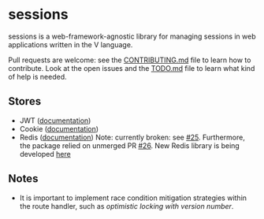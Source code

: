 # sessions

sessions is a web-framework-agnostic library for managing sessions in web applications written in the 
V language.

Pull requests are welcome: see the [CONTRIBUTING.md](CONTRIBUTING.md) file to learn how to contribute. 
Look at the open issues and the [TODO.md](TODO.md) file to learn what kind of help is needed.

## Stores

- JWT ([documentation](./jwt_store.md))
- Cookie ([documentation](./cookie_store.md))
- Redis ([documentation](./redis_store.md))
  Note: currently broken: see [#25](https://github.com/patrickpissurno/vredis/issues/25). Furthermore, 
  the package relied on unmerged PR [#26](https://github.com/patrickpissurno/vredis/pull/26). New Redis 
  library is being developed [here](https://github.com/Coachonko/redis)

## Notes

- It is important to implement race condition mitigation strategies within the route handler, such as 
  *optimistic locking with version number*.
